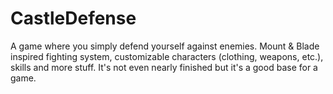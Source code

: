 # CastleDefense

A game where you simply defend yourself against enemies. Mount & Blade inspired fighting system, customizable characters (clothing, weapons, etc.), skills and more stuff.
It's not even nearly finished but it's a good base for a game.
